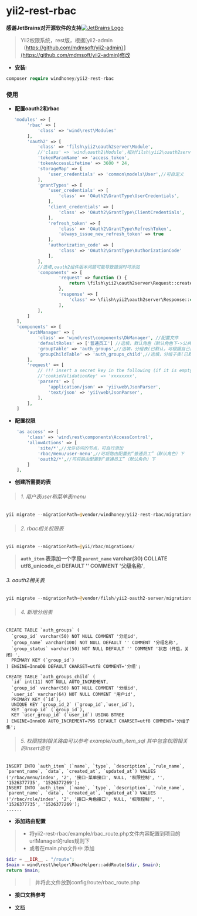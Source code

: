 # yii2-rest-rbac
**感谢JetBrains对开源软件的支持**[![JetBrains Logo](jetbrains.png)](https://www.jetbrains.com/?from=yii2-rest-rbac)

> Yii2权限系统，rest版，根据[yii2-admin（https://github.com/mdmsoft/yii2-admin）](https://github.com/mdmsoft/yii2-admin)修改

* **安装:**
```php
composer require windhoney/yii2-rest-rbac
```

### **使用**

* **配置oauth2和rbac**
```php
   'modules' => [
        'rbac' => [
            'class' => 'wind\rest\Modules'
        ],
        'oauth2' => [
            'class' => 'filsh\yii2\oauth2server\Module',
            //'class' => 'wind\oauth2\Module',相对filsh\yii2\oauth2server做了一点优化，增加了可修改oauth2表的db name
            'tokenParamName' => 'access_token',
            'tokenAccessLifetime' => 3600 * 24,
            'storageMap' => [
                'user_credentials' => 'common\models\User',//可自定义
            ],
            'grantTypes' => [
                'user_credentials' => [
                    'class' => 'OAuth2\GrantType\UserCredentials',
                ],
                'client_credentials' => [
                    'class' => 'OAuth2\GrantType\ClientCredentials',
                ],
                'refresh_token' => [
                    'class' => 'OAuth2\GrantType\RefreshToken',
                    'always_issue_new_refresh_token' => true
                ],
                'authorization_code' => [
                    'class' => 'OAuth2\GrantType\AuthorizationCode'
                ],
            ],
            //选填,oauth2组件版本问题可能导致错误时可添加
            'components' => [
                    'request' => function () {
                        return \filsh\yii2\oauth2server\Request::createFromGlobals();
                    },
                    'response' => [
                        'class' => \filsh\yii2\oauth2server\Response::class,
                    ],
            ],
        ]
    ],
    'components' => [
        'authManager' => [
            'class' => 'wind\rest\components\DbManager', //配置文件
            'defaultRoles' => ['普通员工'] //选填，默认角色（默认角色下->公共权限（登陆，oauth2，首页等公共页面））
            'groupTable' => 'auth_groups',//选填，分组表(已默认，可根据自己表名修改)
            'groupChildTable' => 'auth_groups_child',//选填，分组子表(已默认，可根据自己表名修改)
        ],
        'request' => [
            // !!! insert a secret key in the following (if it is empty) - this is required by cookie validation
            //'cookieValidationKey' => 'xxxxxxxx',
            'parsers' => [
                'application/json' => 'yii\web\JsonParser',
                'text/json' => 'yii\web\JsonParser',
            ],
        ],
    ]
```
* **配置权限**

```php
    'as access' => [
        'class' => 'wind\rest\components\AccessControl',
        'allowActions' => [
            'site/*',//允许访问的节点，可自行添加
            'rbac/menu/user-menu',//可将路由配置到“普通员工”（默认角色）下
            'oauth2/*',//可将路由配置到“普通员工”（默认角色）下
        ]
    ],
```


* **创建所需要的表**
> ###### 1. 用户表user和菜单表menu
```php
yii migrate --migrationPath=@vendor/windhoney/yii2-rest-rbac/migrations
```
> ###### 2. rbac相关权限表
```php
yii migrate --migrationPath=@yii/rbac/migrations/
```

> **`auth_item` 表添加一个字段 `parent_name` varchar(30) COLLATE utf8_unicode_ci DEFAULT '' COMMENT '父级名称'**,
###### 3. oauth2相关表

```php
yii migrate --migrationPath=@vendor/filsh/yii2-oauth2-server/migrations
```

> ###### 4. 新增分组表

```mysql
CREATE TABLE `auth_groups` (
  `group_id` varchar(50) NOT NULL COMMENT '分组id',
  `group_name` varchar(100) NOT NULL DEFAULT '' COMMENT '分组名称',
  `group_status` varchar(50) NOT NULL DEFAULT '' COMMENT '状态（开启，关闭）',
  PRIMARY KEY (`group_id`)
) ENGINE=InnoDB DEFAULT CHARSET=utf8 COMMENT='分组';
```

```mysql
CREATE TABLE `auth_groups_child` (
  `id` int(11) NOT NULL AUTO_INCREMENT,
  `group_id` varchar(50) NOT NULL COMMENT '分组id',
  `user_id` varchar(64) NOT NULL COMMENT '用户id',
  PRIMARY KEY (`id`),
  UNIQUE KEY `group_id_2` (`group_id`,`user_id`),
  KEY `group_id` (`group_id`),
  KEY `user_group_id` (`user_id`) USING BTREE
) ENGINE=InnoDB AUTO_INCREMENT=795 DEFAULT CHARSET=utf8 COMMENT='分组子集';
```
> ###### 5. 权限控制相关路由可以参考 example/auth_item_sql 其中包含权限相关的insert语句

```mysql
INSERT INTO `auth_item` (`name`, `type`, `description`, `rule_name`, `parent_name`, `data`, `created_at`, `updated_at`) VALUES ('/rbac/menu/index', '2', '接口-菜单接口', NULL, '权限控制', '', '1526377735', '1526377269');
INSERT INTO `auth_item` (`name`, `type`, `description`, `rule_name`, `parent_name`, `data`, `created_at`, `updated_at`) VALUES ('/rbac/role/index', '2', '接口-角色接口', NULL, '权限控制', '', '1526377735', '1526377269');
......
```


* **添加路由配置**

> * 将yii2-rest-rbac/example/rbac_route.php文件内容配置到项目的urlManager的rules规则下
> * 或者在main.php文件中 添加
```php
$dir = __DIR__ . "/route";
$main = wind\rest\helper\RbacHelper::addRoute($dir, $main);
return $main;
```
>>  并将此文件放到config/route/rbac_route.php

* **接口文档参考**

*  [文档](https://windhoney.gitbook.io/yii2-rest-rbac/)


